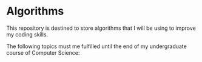 # Algorithms

This repository is destined to store algorithms that I will be using to improve my coding skills.

The following topics must me fulfilled until the end of my undergraduate course of Computer Science:
